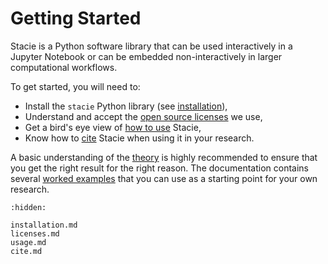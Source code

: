 # Getting Started

Stacie is a Python software library that can be used interactively in a Jupyter Notebook
or can be embedded non-interactively in larger computational workflows.

To get started, you will need to:

- Install the `stacie` Python library (see [installation](installation.md)),
- Understand and accept the [open source licenses](licenses.md) we use,
- Get a bird's eye view of [how to use](usage.md) Stacie,
- Know how to [cite](cite.md) Stacie when using it in your research.

A basic understanding of the [theory](../theory/index.md) is highly recommended
to ensure that you get the right result for the right reason.
The documentation contains several [worked examples](../examples/index.md)
that you can use as a starting point for your own research.

```{toctree}
:hidden:

installation.md
licenses.md
usage.md
cite.md
```
